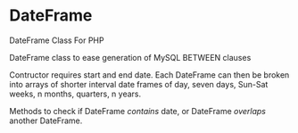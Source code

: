 # DateFrame
DateFrame Class For PHP

DateFrame class to ease generation of MySQL BETWEEN clauses
 
Contructor requires start and end date. Each DateFrame can then be broken into arrays of shorter interval date frames of day, seven days, Sun-Sat weeks, n months, quarters, n years.

Methods to check if DateFrame *contains* date, or DateFrame *overlaps* another DateFrame.
